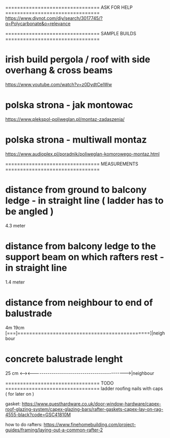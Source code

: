 ================================ ASK FOR HELP ================================
https://www.diynot.com/diy/search/3017745/?q=Polycarbonate&o=relevance

================================ SAMPLE BUILDS ================================
# irish build pergola / roof with side overhang & cross beams
https://www.youtube.com/watch?v=z0DydtCelWw

# polska strona -  jak montowac
https://www.plekspol-poliweglan.pl/montaz-zadaszenia/
# polska strona - multiwall montaz
https://www.audioplex.pl/poradnik/poliweglan-komorowego-montaz.html

================================  MEASUREMENTS ================================
# distance from ground to balcony ledge - in straight line ( ladder has to be angled )
4.3 meter
# distance from balcony ledge to the support beam on which rafters rest - in straight line
1.4 meter
# distance from neighbour to end of balustrade
4m 19cm
[===]=============================================]|neighbour
# concrete balustrade lenght
25 cm
<--><--------------------------------------------->|neighbour

================================  TODO ================================
ladder 
roofing nails with caps ( for later on )

gasket:
https://www.questhardware.co.uk/door-window-hardware/capex-roof-glazing-system/capex-glazing-bars/rafter-gaskets-capex-lay-on-rag-4555-black?code=GSC41810M

how to do rafters:
https://www.finehomebuilding.com/project-guides/framing/laying-out-a-common-rafter-2
